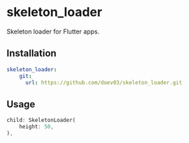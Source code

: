 # skeleton_loader

Skeleton loader for Flutter apps.

## Installation

```yaml
skeleton_loader:
    git:
      url: https://github.com/doev03/skeleton_loader.git
```

## Usage

```dart
child: SkeletonLoader(
    height: 50,
),
```
